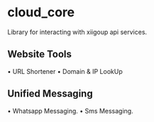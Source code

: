 # cloud_core
Library for interacting with xiigoup api services.

## Website Tools
• URL Shortener
• Domain & IP LookUp

## Unified Messaging
• Whatsapp Messaging.
• Sms Messaging.
